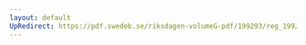 ```yaml
---
layout: default
UpRedirect: https://pdf.swedeb.se/riksdagen-volumeG-pdf/199293/reg_199293/reg_199293_0186.pdf
---
```


